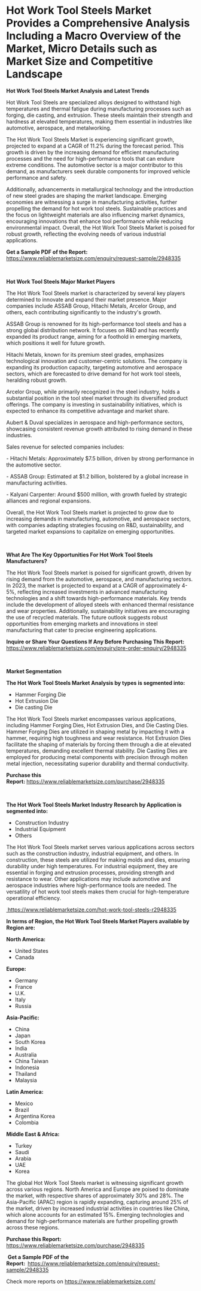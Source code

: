 <p><h1>Hot Work Tool Steels Market Provides a Comprehensive Analysis Including a Macro Overview of the Market, Micro Details such as Market Size and Competitive Landscape</h1></p><p><strong>Hot Work Tool Steels Market Analysis and Latest Trends</strong></p>
<p><p>Hot Work Tool Steels are specialized alloys designed to withstand high temperatures and thermal fatigue during manufacturing processes such as forging, die casting, and extrusion. These steels maintain their strength and hardness at elevated temperatures, making them essential in industries like automotive, aerospace, and metalworking. </p><p>The Hot Work Tool Steels Market is experiencing significant growth, projected to expand at a CAGR of 11.2% during the forecast period. This growth is driven by the increasing demand for efficient manufacturing processes and the need for high-performance tools that can endure extreme conditions. The automotive sector is a major contributor to this demand, as manufacturers seek durable components for improved vehicle performance and safety. </p><p>Additionally, advancements in metallurgical technology and the introduction of new steel grades are shaping the market landscape. Emerging economies are witnessing a surge in manufacturing activities, further propelling the demand for hot work tool steels. Sustainable practices and the focus on lightweight materials are also influencing market dynamics, encouraging innovations that enhance tool performance while reducing environmental impact. Overall, the Hot Work Tool Steels Market is poised for robust growth, reflecting the evolving needs of various industrial applications.</p></p>
<p><strong>Get a Sample PDF of the Report:&nbsp;</strong> <a href="https://www.reliablemarketsize.com/enquiry/request-sample/2948335?utm_campaign=2439&utm_medium=2&utm_source=Github&utm_content=ia&utm_term=12032025&utm_id=hot-work-tool-steels">https://www.reliablemarketsize.com/enquiry/request-sample/2948335</a></p>
<p>&nbsp;</p>
<p><strong>Hot Work Tool Steels Major Market Players</strong></p>
<p><p>The Hot Work Tool Steels market is characterized by several key players determined to innovate and expand their market presence. Major companies include ASSAB Group, Hitachi Metals, Arcelor Group, and others, each contributing significantly to the industry's growth.</p><p>ASSAB Group is renowned for its high-performance tool steels and has a strong global distribution network. It focuses on R&D and has recently expanded its product range, aiming for a foothold in emerging markets, which positions it well for future growth.</p><p>Hitachi Metals, known for its premium steel grades, emphasizes technological innovation and customer-centric solutions. The company is expanding its production capacity, targeting automotive and aerospace sectors, which are forecasted to drive demand for hot work tool steels, heralding robust growth.</p><p>Arcelor Group, while primarily recognized in the steel industry, holds a substantial position in the tool steel market through its diversified product offerings. The company is investing in sustainability initiatives, which is expected to enhance its competitive advantage and market share.</p><p>Aubert & Duval specializes in aerospace and high-performance sectors, showcasing consistent revenue growth attributed to rising demand in these industries. </p><p>Sales revenue for selected companies includes:</p><p>- Hitachi Metals: Approximately $7.5 billion, driven by strong performance in the automotive sector.</p><p>- ASSAB Group: Estimated at $1.2 billion, bolstered by a global increase in manufacturing activities.</p><p>- Kalyani Carpenter: Around $500 million, with growth fueled by strategic alliances and regional expansions.</p><p>Overall, the Hot Work Tool Steels market is projected to grow due to increasing demands in manufacturing, automotive, and aerospace sectors, with companies adapting strategies focusing on R&D, sustainability, and targeted market expansions to capitalize on emerging opportunities.</p></p>
<p>&nbsp;</p>
<p><strong>What Are The Key Opportunities For Hot Work Tool Steels Manufacturers?</strong></p>
<p><p>The Hot Work Tool Steels market is poised for significant growth, driven by rising demand from the automotive, aerospace, and manufacturing sectors. In 2023, the market is projected to expand at a CAGR of approximately 4-5%, reflecting increased investments in advanced manufacturing technologies and a shift towards high-performance materials. Key trends include the development of alloyed steels with enhanced thermal resistance and wear properties. Additionally, sustainability initiatives are encouraging the use of recycled materials. The future outlook suggests robust opportunities from emerging markets and innovations in steel manufacturing that cater to precise engineering applications.</p></p>
<p><strong>Inquire or Share Your Questions If Any Before Purchasing This Report:</strong> <a href="https://www.reliablemarketsize.com/enquiry/pre-order-enquiry/2948335?utm_campaign=2439&utm_medium=2&utm_source=Github&utm_content=ia&utm_term=12032025&utm_id=hot-work-tool-steels">https://www.reliablemarketsize.com/enquiry/pre-order-enquiry/2948335</a></p>
<p>&nbsp;</p>
<p><strong>Market Segmentation</strong></p>
<p><strong>The Hot Work Tool Steels Market Analysis by types is segmented into:</strong></p>
<p><ul><li>Hammer Forging Die</li><li>Hot Extrusion Die</li><li>Die casting Die</li></ul></p>
<p><p>The Hot Work Tool Steels market encompasses various applications, including Hammer Forging Dies, Hot Extrusion Dies, and Die Casting Dies. Hammer Forging Dies are utilized in shaping metal by impacting it with a hammer, requiring high toughness and wear resistance. Hot Extrusion Dies facilitate the shaping of materials by forcing them through a die at elevated temperatures, demanding excellent thermal stability. Die Casting Dies are employed for producing metal components with precision through molten metal injection, necessitating superior durability and thermal conductivity.</p></p>
<p><strong>Purchase this Report:&nbsp;</strong><a href="https://www.reliablemarketsize.com/purchase/2948335?utm_campaign=2439&utm_medium=2&utm_source=Github&utm_content=ia&utm_term=12032025&utm_id=hot-work-tool-steels">https://www.reliablemarketsize.com/purchase/2948335</a></p>
<p>&nbsp;</p>
<p><strong>The Hot Work Tool Steels Market Industry Research by Application is segmented into:</strong></p>
<p><ul><li>Construction Industry</li><li>Industrial Equipment</li><li>Others</li></ul></p>
<p><p>The Hot Work Tool Steels market serves various applications across sectors such as the construction industry, industrial equipment, and others. In construction, these steels are utilized for making molds and dies, ensuring durability under high temperatures. For industrial equipment, they are essential in forging and extrusion processes, providing strength and resistance to wear. Other applications may include automotive and aerospace industries where high-performance tools are needed. The versatility of hot work tool steels makes them crucial for high-temperature operational efficiency.</p></p>
<p><a href="https://www.reliablemarketsize.com/hot-work-tool-steels-r2948335?utm_campaign=2439&utm_medium=2&utm_source=Github&utm_content=ia&utm_term=12032025&utm_id=hot-work-tool-steels">&nbsp;https://www.reliablemarketsize.com/hot-work-tool-steels-r2948335</a></p>
<p><strong>In terms of Region, the Hot Work Tool Steels Market Players available by Region are:</strong></p>
<p>
    <p> <strong> North America: </strong>
        <ul>
            <li>United States</li>
            <li>Canada</li>
        </ul>
        </p> 
    <p> <strong> Europe: </strong>
        <ul>
            <li>Germany</li>
            <li>France</li>
            <li>U.K.</li>
            <li>Italy</li>
            <li>Russia</li>
        </ul>
        </p> 
    <p> <strong> Asia-Pacific: </strong>
        <ul>
            <li>China</li>
            <li>Japan</li>
            <li>South Korea</li>
            <li>India</li>
            <li>Australia</li>
            <li>China Taiwan</li>
            <li>Indonesia</li>
            <li>Thailand</li>
            <li>Malaysia</li>
        </ul>
        </p> 
    <p> <strong> Latin America: </strong>
        <ul>
            <li>Mexico</li>
            <li>Brazil</li>
            <li>Argentina Korea</li>
            <li>Colombia</li>
        </ul>
        </p> 
    <p> <strong> Middle East & Africa: </strong>
        <ul>
            <li>Turkey</li>
            <li>Saudi</li>
            <li>Arabia</li>
            <li>UAE</li>
            <li>Korea</li>
        </ul>
    </p>
    </p>
<p><p>The global Hot Work Tool Steels market is witnessing significant growth across various regions. North America and Europe are poised to dominate the market, with respective shares of approximately 30% and 28%. The Asia-Pacific (APAC) region is rapidly expanding, capturing around 25% of the market, driven by increased industrial activities in countries like China, which alone accounts for an estimated 15%. Emerging technologies and demand for high-performance materials are further propelling growth across these regions.</p></p>
<p><strong>Purchase this Report: </strong><a href="https://www.reliablemarketsize.com/purchase/2948335?utm_campaign=2439&utm_medium=2&utm_source=Github&utm_content=ia&utm_term=12032025&utm_id=hot-work-tool-steels">https://www.reliablemarketsize.com/purchase/2948335</a></p>
<p>&nbsp;<strong>Get a Sample PDF of the Report:&nbsp;&nbsp;</strong><a href="https://www.reliablemarketsize.com/enquiry/request-sample/2948335?utm_campaign=2439&utm_medium=2&utm_source=Github&utm_content=ia&utm_term=12032025&utm_id=hot-work-tool-steels">https://www.reliablemarketsize.com/enquiry/request-sample/2948335</a></p>
<p><strong></strong></p>
<p>Check more reports on <a href="https://www.reliablemarketsize.com/?utm_campaign=2439&utm_medium=2&utm_source=Github&utm_content=ia&utm_term=12032025&utm_id=hot-work-tool-steels">https://www.reliablemarketsize.com/</a></p>